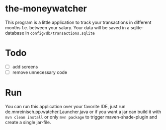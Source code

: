 # the-moneywatcher

This program is a little application to track your transactions in different months f.e. between your salary.
Your data will be saved in a sqlite-database in `config/db/transactions.sqlite`


# Todo

- [ ] add screens
- [ ] remove unnecessary code

# Run
You can run this application over your favorite IDE, just run de.mnreinisch.pp.watcher.Launcher.java
or if you want a jar can build it with `mvn clean install` or only `mvn package` to trigger maven-shade-plugin and create a single jar-file.

